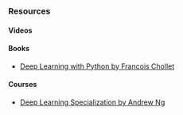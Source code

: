 ### Resources

#### Videos

#### Books
- [Deep Learning with Python by Francois Chollet](https://www.amazon.com/Learning-Python-Second-Fran%C3%A7ois-Chollet/dp/1617296864)

#### Courses
- [Deep Learning Specialization by Andrew Ng](https://www.coursera.org/specializations/deep-learning)



